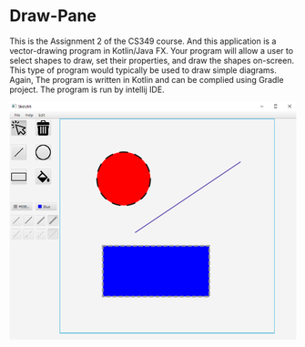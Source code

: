 # Draw-Pane
This is the Assignment 2 of the CS349 course. And this application is a vector-drawing program in Kotlin/Java FX. Your program will allow a user to select shapes to draw, set their properties, and draw the shapes on-screen. This type of program would typically be used to draw simple diagrams. Again, The program is written in Kotlin and can be complied using Gradle project. The program is run by intellij IDE.


![](https://github.com/Frankli05211/Draw-Pane/blob/main/Draw-Pane-Image.png)
